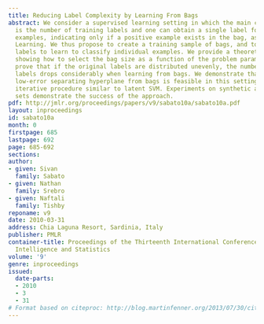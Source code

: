 ```yaml
---
title: Reducing Label Complexity by Learning From Bags
abstract: We consider a supervised learning setting in which the main cost of learning
  is the number of training labels and one can obtain a single label for a bag of
  examples, indicating only if a positive example exists in the bag, as in Multi-Instance
  Learning. We thus propose to create a training sample of bags, and to use the obtained
  labels to learn to classify individual examples. We provide a theoretical analysis
  showing how to select the bag size as a function of the problem parameters, and
  prove that if the original labels are distributed unevenly, the number of required
  labels drops considerably when learning from bags. We demonstrate that finding a
  low-error separating hyperplane from bags is feasible in this setting using a simple
  iterative procedure similar to latent SVM. Experiments on synthetic and real data
  sets demonstrate the success of the approach.
pdf: http://jmlr.org/proceedings/papers/v9/sabato10a/sabato10a.pdf
layout: inproceedings
id: sabato10a
month: 0
firstpage: 685
lastpage: 692
page: 685-692
sections: 
author:
- given: Sivan
  family: Sabato
- given: Nathan
  family: Srebro
- given: Naftali
  family: Tishby
reponame: v9
date: 2010-03-31
address: Chia Laguna Resort, Sardinia, Italy
publisher: PMLR
container-title: Proceedings of the Thirteenth International Conference on Artificial
  Intelligence and Statistics
volume: '9'
genre: inproceedings
issued:
  date-parts:
  - 2010
  - 3
  - 31
# Format based on citeproc: http://blog.martinfenner.org/2013/07/30/citeproc-yaml-for-bibliographies/
---
```

